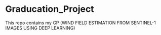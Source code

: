 # Graducation_Project
This repo contains my GP (WIND FIELD ESTIMATION FROM SENTINEL-1 IMAGES USING DEEP LEARNING)
